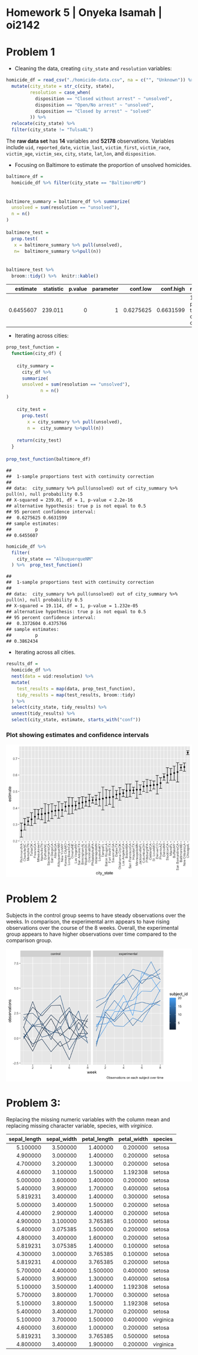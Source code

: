Homework 5 \| Onyeka Isamah \| oi2142
================

# Problem 1

-   Cleaning the data, creating `city_state` and `resolution` variables:

``` r
homicide_df = read_csv("./homicide-data.csv", na = c("", "Unknown")) %>% 
  mutate(city_state = str_c(city, state),
         resolution = case_when(
           disposition == "Closed without arrest" ~ "unsolved",
           disposition == "Open/No arrest" ~ "unsolved",
           disposition == "Closed by arrest" ~ "solved"
         )) %>% 
  relocate(city_state) %>% 
  filter(city_state != "TulsaAL")
```

The **raw data set** has **14** variables and **52178** observations.
Variables include `uid`, `reported_date`, `victim_last`, `victim_first`,
`victim_race`, `victim_age`, `victim_sex`, `city`, `state`, `lat`,`lon`,
and `disposition`.

-   Focusing on Baltimore to estimate the proportion of unsolved
    homicides.

``` r
baltimore_df =
  homicide_df %>% filter(city_state == "BaltimoreMD")


baltimore_summary = baltimore_df %>% summarize(
  unsolved = sum(resolution == "unsolved"),
  n = n()
)
 
baltimore_test = 
  prop.test(
   x = baltimore_summary %>% pull(unsolved),
   n=  baltimore_summary %>%pull(n))
 

baltimore_test %>% 
  broom::tidy() %>%  knitr::kable()
```

|  estimate | statistic | p.value | parameter |  conf.low | conf.high | method                                               | alternative |
|----------:|----------:|--------:|----------:|----------:|----------:|:-----------------------------------------------------|:------------|
| 0.6455607 |   239.011 |       0 |         1 | 0.6275625 | 0.6631599 | 1-sample proportions test with continuity correction | two.sided   |

-   Iterating across cities:

``` r
prop_test_function = 
  function(city_df) {
    
    city_summary = 
      city_df %>% 
      summarize(
      unsolved = sum(resolution == "unsolved"),
             n = n()
)
 
    city_test = 
      prop.test(
        x = city_summary %>% pull(unsolved),
        n =  city_summary %>%pull(n))
    
    return(city_test)
  }

prop_test_function(baltimore_df)
```

    ## 
    ##  1-sample proportions test with continuity correction
    ## 
    ## data:  city_summary %>% pull(unsolved) out of city_summary %>% pull(n), null probability 0.5
    ## X-squared = 239.01, df = 1, p-value < 2.2e-16
    ## alternative hypothesis: true p is not equal to 0.5
    ## 95 percent confidence interval:
    ##  0.6275625 0.6631599
    ## sample estimates:
    ##         p 
    ## 0.6455607

``` r
homicide_df %>% 
  filter(
    city_state == "AlbuquerqueNM"
  ) %>%  prop_test_function()
```

    ## 
    ##  1-sample proportions test with continuity correction
    ## 
    ## data:  city_summary %>% pull(unsolved) out of city_summary %>% pull(n), null probability 0.5
    ## X-squared = 19.114, df = 1, p-value = 1.232e-05
    ## alternative hypothesis: true p is not equal to 0.5
    ## 95 percent confidence interval:
    ##  0.3372604 0.4375766
    ## sample estimates:
    ##         p 
    ## 0.3862434

-   Iterating across all cities.

``` r
results_df = 
  homicide_df %>% 
  nest(data = uid:resolution) %>% 
  mutate(
    test_results = map(data, prop_test_function),
    tidy_results = map(test_results, broom::tidy)
  ) %>% 
  select(city_state, tidy_results) %>% 
  unnest(tidy_results) %>% 
  select(city_state, estimate, starts_with("conf"))
```

### Plot showing estimates and confidence intervals

![](Homework5_oi2142_files/figure-gfm/plot%20with%20estimates%20and%20ci-1.png)<!-- -->

# Problem 2

Subjects in the control group seems to have steady observations over the
weeks. In comparison, the experimental arm appears to have rising
observations over the course of the 8 weeks. Overall, the experimental
group appears to have higher observations over time compared to the
comparison group.

![](Homework5_oi2142_files/figure-gfm/unnamed-chunk-2-1.png)<!-- -->

# Problem 3:

Replacing the missing numeric variables with the column mean and
replacing missing character variable, species, with *virginica*.

| sepal\_length | sepal\_width | petal\_length | petal\_width | species   |
|--------------:|-------------:|--------------:|-------------:|:----------|
|      5.100000 |     3.500000 |      1.400000 |     0.200000 | setosa    |
|      4.900000 |     3.000000 |      1.400000 |     0.200000 | setosa    |
|      4.700000 |     3.200000 |      1.300000 |     0.200000 | setosa    |
|      4.600000 |     3.100000 |      1.500000 |     1.192308 | setosa    |
|      5.000000 |     3.600000 |      1.400000 |     0.200000 | setosa    |
|      5.400000 |     3.900000 |      1.700000 |     0.400000 | setosa    |
|      5.819231 |     3.400000 |      1.400000 |     0.300000 | setosa    |
|      5.000000 |     3.400000 |      1.500000 |     0.200000 | setosa    |
|      4.400000 |     2.900000 |      1.400000 |     0.200000 | setosa    |
|      4.900000 |     3.100000 |      3.765385 |     0.100000 | setosa    |
|      5.400000 |     3.075385 |      1.500000 |     0.200000 | setosa    |
|      4.800000 |     3.400000 |      1.600000 |     0.200000 | setosa    |
|      5.819231 |     3.075385 |      1.400000 |     0.100000 | setosa    |
|      4.300000 |     3.000000 |      3.765385 |     0.100000 | setosa    |
|      5.819231 |     4.000000 |      3.765385 |     0.200000 | setosa    |
|      5.700000 |     4.400000 |      1.500000 |     0.400000 | setosa    |
|      5.400000 |     3.900000 |      1.300000 |     0.400000 | setosa    |
|      5.100000 |     3.500000 |      1.400000 |     1.192308 | setosa    |
|      5.700000 |     3.800000 |      1.700000 |     0.300000 | setosa    |
|      5.100000 |     3.800000 |      1.500000 |     1.192308 | setosa    |
|      5.400000 |     3.400000 |      1.700000 |     0.200000 | setosa    |
|      5.100000 |     3.700000 |      1.500000 |     0.400000 | virginica |
|      4.600000 |     3.600000 |      1.000000 |     0.200000 | setosa    |
|      5.819231 |     3.300000 |      3.765385 |     0.500000 | setosa    |
|      4.800000 |     3.400000 |      1.900000 |     0.200000 | virginica |
